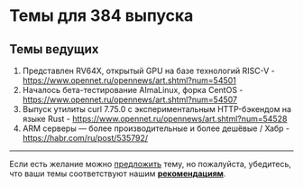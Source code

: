 # Темы для 384 выпуска

## Темы ведущих

1. Представлен RV64X, открытый GPU на базе технологий RISC-V -https://www.opennet.ru/opennews/art.shtml?num=54501
1. Началось бета-тестирование AlmaLinux, форка CentOS - https://www.opennet.ru/opennews/art.shtml?num=54507
1. Выпуск утилиты curl 7.75.0 с экспериментальным HTTP-бэкендом на языке Rust - https://www.opennet.ru/opennews/art.shtml?num=54528
1. ARM серверы — более производительные и более дешёвые / Хабр - https://habr.com/ru/post/535792/

---

Если есть желание можно [предложить](themes_from_listeners.md) тему, но пожалуйста, убедитесь, что ваши темы соответствуют нашим **[рекомендациям](Recommendations_for_the_proposed_topics.md)**.

